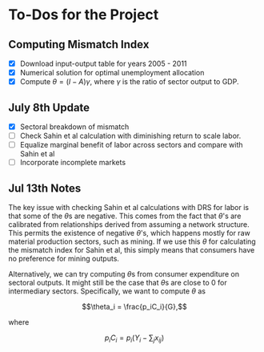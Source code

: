 # To-Dos for the Project

## Computing Mismatch Index

- [x] Download input-output table for years 2005 - 2011
- [x] Numerical solution for optimal unemployment allocation
- [x] Compute $\theta = (I-A)\gamma$, where $\gamma$ is the ratio of sector output to GDP.

## July 8th Update

- [x] Sectoral breakdown of mismatch
- [ ] Check Sahin et al calculation with diminishing return to scale labor.
- [ ] Equalize marginal benefit of labor across sectors and compare with Sahin et al
- [ ] Incorporate incomplete markets

## Jul 13th Notes

The key issue with checking Sahin et al calculations with DRS for labor is that some of the $\theta$s are negative. This comes from the fact that $\theta$'s are calibrated from relationships derived from assuming a network structure. This permits the existence of negative $\theta$'s, which happens mostly for raw material production sectors, such as mining. If we use this $\theta$ for calculating the mismatch index for Sahin et al, this simply means that consumers have no preference for mining outputs.

Alternatively, we can try computing $\theta$s from consumer expenditure on sectoral outputs. It might still be the case that $\theta$s are close to 0 for intermediary sectors. Specifically, we want to compute $\theta$ as

$$\theta_i = \frac{p_iC_i}{G},$$

where 

$$p_iC_i = p_i(Y_i - \sum_j x_{ij})$$
